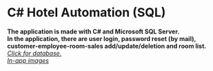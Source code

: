# C# Hotel Automation (SQL)
**The application is made with C# and Microsoft SQL Server.** <br>
**In the application, there are user login, password reset (by mail), customer-employee-room-sales add/update/deletion and room list.** <br>
<a href="https://github.com/furkankapukayaa/HotelAutomation/blob/main/dbFurkanOtel.sql">*Click for database.*</a> <br>
<a href="https://github.com/furkankapukayaa/HotelAutomation/blob/main/ss.pdf">*In-app images*</a>
